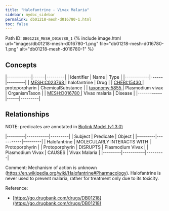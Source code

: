 ```yaml
---
title: "Halofantrine - Vivax Malaria"
sidebar: mydoc_sidebar
permalink: db01218-mesh-d016780-1.html
toc: false 
---
```



Path ID: `DB01218_MESH_D016780_1`
{% include image.html url="images/db01218-mesh-d016780-1.png" file="db01218-mesh-d016780-1.png" alt="db01218-mesh-d016780-1" %}

## Concepts

|------------|------|---------|
| Identifier | Name | Type    |
|------------|------|---------|
| <a href="https://identifiers.org/MESH:C023768">MESH:C023768 </a> | halofantrine | Drug |
| <a href="https://identifiers.org/CHEBI:15430">CHEBI:15430 </a> | protoporphyrin | ChemicalSubstance |
| <a href="https://identifiers.org/taxonomy:5855">taxonomy:5855 </a> | Plasmodium vivax | OrganismTaxon |
| <a href="https://identifiers.org/MESH:D016780">MESH:D016780 </a> | Vivax malaria | Disease |
|------------|------|---------|

## Relationships


NOTE: predicates are annotated in <a href="https://github.com/biolink/biolink-model/releases/tag/v1.3.0">Biolink Model (v1.3.0)</a>

|---------|-----------|---------|
| Subject | Predicate | Object  |
|---------|-----------|---------|
| Halofantrine | MOLECULARLY INTERACTS WITH | Protoporphyrin |
| Protoporphyrin | DISRUPTS | Plasmodium Vivax |
| Plasmodium Vivax | CAUSES | Vivax Malaria |
|---------|-----------|---------|

Comment: Mechanism of action is unknown (https://en.wikipedia.org/wiki/Halofantrine#Pharmacology). Halofantrine is never used to prevent malaria, rather for treatment only due to its toxicity.

Reference: 
  - [https://go.drugbank.com/drugs/DB01218](https://go.drugbank.com/drugs/DB01218)
